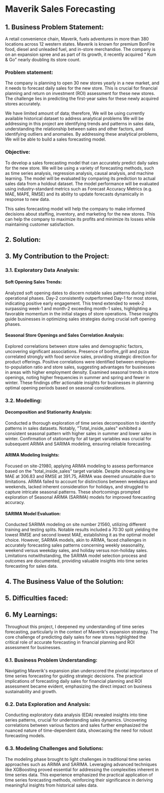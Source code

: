 # Maverik Sales Forecasting

## 1. Business Problem Statement:

A retail convenience chain, Maverik, fuels adventures in more than 380 locations across 12 western states. Maverik is known for premium BonFire food, diesel and unleaded fuel, and in-store merchandise. The company is on an expansion spree and as part of its growth, it recently acquired “ Kum & Go” nearly doubling its store count.

### Problem statement:
The company is planning to open 30 new stores yearly in a new market, and it needs to forecast daily sales for the new store. This is crucial for financial planning and return on investment (ROI) assessment for these new stores. The challenge lies in predicting the first-year sales for these newly acquired stores accurately.

We have limited amount of data; therefore, We will be using currently available historical dataset to address analytical problems We will be addressing in this project are identifying trends and patterns in sales data, understanding the relationship between sales and other factors, and identifying outliers and anomalies. By addressing these analytical problems, We will be able to build a sales forecasting model.

### Objective:
To develop a sales forecasting model that can accurately predict daily sales for the new store. We will be using a variety of forecasting methods, such as time series analysis, regression analysis, causal analysis, and machine learning. The model will be evaluated by comparing its prediction to actual sales data from a holdout dataset. The model performance will be evaluated using industry-standard metrics such as Forecast Accuracy Metrics (e.g. MAE, MAPE, RMSE) and its ability to update forecasts dynamically in response to new data.

This sales forecasting model will help the company to make informed decisions about staffing, inventory, and marketing for the new stores. This can help the company to maximize its profits and minimize its losses while maintaining customer satisfaction.

## 2. Solution:



## 3. My Contribution to the Project:

### 3.1. Exploratory Data Analysis:

#### Soft Opening Sales Trends:
Analyzed soft opening dates to discern notable sales patterns during initial operational phases. Day-2 consistently outperformed Day-1 for most stores, indicating positive early engagement. This trend extended to week-2 surpassing week-1 and month-2 exceeding month-1 sales, highlighting a favorable momentum in the initial stages of store operations. These insights guide businesses in optimizing sales strategies during crucial soft opening phases.

#### Seasonal Store Openings and Sales Correlation Analysis:
Explored correlations between store sales and demographic factors, uncovering significant associations. Presence of bonfire_grill and pizza correlated strongly with food service sales, providing strategic direction for product offerings. Positive correlations were identified between employee-to-population ratio and store sales, suggesting advantages for businesses in areas with higher employment density. Examined seasonal trends in store openings, noting higher frequencies in summer and spring and fewer in winter. These findings offer actionable insights for businesses in planning optimal opening periods based on seasonal considerations.

### 3.2. Modelling:

#### Decomposition and Stationarity Analysis:
Conducted a thorough exploration of time series decomposition to identify patterns in sales datasets. Notably, "Total_inside_sales" exhibited a consistent seasonal pattern with higher sales in summer and lower sales in winter. Confirmation of stationarity for all target variables was crucial for subsequent ARIMA and SARIMA modeling, ensuring reliable forecasting.

#### ARIMA Modeling Insights:
Focused on site-21980, applying ARIMA modeling to assess performance based on the "total_inside_sales" target variable. Despite showcasing low MAE at 306.83 and RMSE at 391.75, ARIMA was deemed unsuitable due to limitations. ARIMA failed to account for distinctions between weekdays and weekends, lacked inherent consideration for holidays, and struggled to capture intricate seasonal patterns. These shortcomings prompted exploration of Seasonal ARIMA (SARIMA) models for improved forecasting accuracy.

#### SARIMA Model Evaluation:
Conducted SARIMA modeling on site number 21560, utilizing different training and testing splits. Notable results included a 70:30 split yielding the lowest RMSE and second lowest MAE, establishing it as the optimal model choice. However, SARIMA models, akin to ARIMA, faced challenges in accurately forecasting sales patterns concerning weekly seasonality, weekend versus weekday sales, and holiday versus non-holiday sales. Limitations notwithstanding, the SARIMA model selection process and outcomes are documented, providing valuable insights into time series forecasting for sales data.

## 4. The Business Value of the Solution:



## 5. Difficulties faced:



## 6. My Learnings:

Throughout this project, I deepened my understanding of time series forecasting, particularly in the context of Maverik's expansion strategy. The core challenge of predicting daily sales for new stores highlighted the critical role of accurate forecasting in financial planning and ROI assessment for businesses.

### 6.1. Business Problem Understanding:
Navigating Maverik's expansion plan underscored the pivotal importance of time series forecasting for guiding strategic decisions. The practical implications of forecasting daily sales for financial planning and ROI assessment became evident, emphasizing the direct impact on business sustainability and growth.

### 6.2. Data Exploration and Analysis:
Conducting exploratory data analysis (EDA) revealed insights into time series patterns, crucial for understanding sales dynamics. Uncovering correlations between various factors and sales further emphasized the nuanced nature of time-dependent data, showcasing the need for robust forecasting models.

### 6.3. Modeling Challenges and Solutions:
The modeling phase brought to light challenges in traditional time series approaches such as ARIMA and SARIMA. Leveraging advanced techniques like XGBoosting proved essential for addressing the complexities inherent in time series data. This experience emphasized the practical application of time series forecasting methods, reinforcing their significance in deriving meaningful insights from historical sales data.
